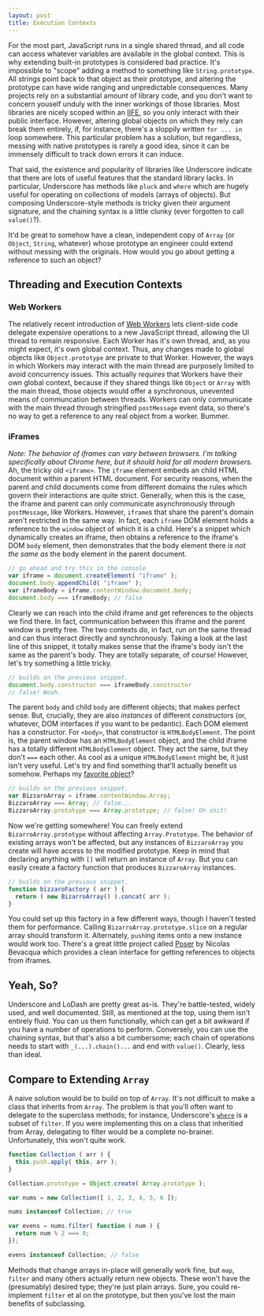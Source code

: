 ```yaml
---
layout: post
title: Execution Contexts
---
```


For the most part, JavaScript runs in a single shared thread, and all code can access whatever variables are available in the global context. This is why extending built-in prototypes is considered bad practice. It's impossible to "scope" adding a method to something like `String.prototype`. All strings point back to that object as their prototype, and altering the prototype can have wide ranging and unpredictable consequences. Many projects rely on a substantial amount of library code, and you don't want to concern youself unduly with the inner workings of those libraries. Most libraries are nicely scoped within an [IIFE](http://en.wikipedia.org/wiki/Immediately-invoked_function_expression), so you only interact with their public interface. However, altering global objects on which they rely can break them entirely, if, for instance, there's a sloppily written `for ... in` loop somewhere. This particular problem has a solution, but regardless, messing with native prototypes is rarely a good idea, since it can be immensely difficult to track down errors it can induce.

That said, the existence and popularity of libraries like Underscore indicate that there are lots of useful features that the standard library lacks. In particular, Underscore has methods like `pluck` and `where` which are hugely useful for operating on collections of models (arrays of objects). But composing Underscore-style methods is tricky given their argument signature, and the chaining syntax is a little clunky (ever forgotten to call `value()`?).

It'd be great to somehow have a clean, independent copy of `Array` (or `Object`, `String`, whatever) whose prototype an engineer could extend without messing with the originals. How would you go about getting a reference to such an object?

## Threading and Execution Contexts

### Web Workers
The relatively recent introduction of [Web Workers]() lets client-side code delegate expensive operations to a new JavaScript thread, allowing the UI thread to remain responsive. Each Worker has it's own thread, and, as you might expect, it's own global context. Thus, any changes made to global objects like `Object.prototype` are private to that Worker. However, the ways in which Workers may interact with the main thread are purposely limited to avoid concurrency issues. This actually _requires_ that Workers have their own global context, because if they shared things like `Object` or `Array` with the main thread, those objects would offer a synchronous, unevented means of communcation between threads. Workers can only communicate with the main thread through stringified `postMessage` event data, so there's no way to get a reference to any real object from a worker. Bummer.

### iFrames
_Note: The behavior of iframes can vary between browsers. I'm talking specifically about Chrome here, but it should hold for all modern browsers._
Ah, the tricky old `<iframe>`. The `iframe` element embeds an child HTML document within a parent HTML document. For security reasons, when the parent and child documents come from different domains the rules which govern their interactions are quite strict. Generally, when this is the case, the iframe and parent can only communicate asynchronously through `postMessage`, like Workers. However, `iframe`s that share the parent's domain aren't restricted in the same way. In fact, each `iframe` DOM element holds a reference to the `window` object of which it is a child. Here's a snippet which dynamically creates an iframe, then obtains a reference to the iframe's DOM `body` element, then  demonstrates that the body element there _is not the same as_ the body element in the parent document. 

```javascript
// go ahead and try this in the console
var iframe = document.createElement( "iframe" );
document.body.appendChild( "iframe" );
var iframeBody = iframe.contentWindow.document.body;
document.body === iframeBody; // false
```

Clearly we can reach into the child iframe and get references to the objects we find there. In fact, communication between this iframe and the parent window is pretty free. The two contexts do, in fact, run on the same thread and can thus interact directly and synchronously. Taking a look at the last line of this snippet, it totally makes sense that the iframe's body isn't the same as the parent's body. They are totally separate, of course! However, let's try something a little tricky.

```javascript 
// builds on the previous snippet.
document.body.constructor === iframeBody.constructor 
// false! Woah.
```

The parent `body` and child `body` are different objects; that makes perfect sense. But, crucially, they are also _instances_ of different _constructors_ (or, whatever, DOM interfaces if you want to be pedantic). Each DOM element has a constructor. For `<body>`, that constructor is `HTMLBodyElement`. The point is, the parent window has an `HTMLBodyElement` object, and the child iframe has a totally different `HTMLBodyElement` object. They act the same, but they don't `===` each other. As cool as a unique `HTMLBodyElement` might be, it just isn't very useful. Let's try and find something that'll actually benefit us somehow. Perhaps my [favorite object](http://nickbottomley.com/2014/06/25/leveraging-array-prototype/)?

```javascript
// builds on the previous snippet.
var BizzaroArray = iframe.contentWindow.Array;
BizzaroArray === Array; // false...
BizzaroArray.prototype === Array.prototype; // false! Oh shit!
```
Now we're getting somewhere! You can freely extend `BizarroArray.prototype` without affecting `Array.Prototype`. The behavior of existing arrays won't be affected, but any instances of `BizzaroArray` you create will have access to the modified prototype. Keep in mind that declaring anything with `[]` will return an instance of `Array`. But you can easily create a factory function that produces `BizzaroArray` instances.

```javascript
// builds on the previous snippet.
function bizzaroFactory ( arr ) {
  return ( new BizarroArray() ).concat( arr );
}
```
You could set up this factory in a few different ways, though I haven't tested them for performance. Calling `BizarroArray.prototype.slice` on a regular array should transform it. Alternately, `push`ing items onto a new instance would work too. There's a great little project called [Poser](https://github.com/bevacqua/poser) by Nicolas Bevacqua which provides a clean interface for getting references to objects from iframes.

## Yeah, So?
Underscore and LoDash are pretty great as-is. They're battle-tested, widely used, and well documented. Still, as mentioned at the top, using them isn't entirely fluid. You can us them functionally, which can get a bit awkward if you have a number of operations to perform. Conversely, you can use the chaining syntax, but that's also a bit cumbersome; each chain of operations needs to start with `_(...).chain()...` and end with `value()`. Clearly, less than ideal.

## Compare to Extending `Array`
A naive solution would be to build on top of `Array`. It's not difficult to make a class that inherits from `Array`. The problem is that you'll often want to delegate to the superclass methods; for instance, Underscore's <a href="http://underscorejs.org/#where">`where`</a> is a subset of `filter`. If you were implementing this on a class that inheritied from Array, delegating to filter would be a complete no-brainer. Unfortunately, this won't quite work.

```javascript
function Collection ( arr ) {
  this.push.apply( this, arr );
}

Collection.prototype = Object.create( Array.prototype );

var nums = new Collection([ 1, 2, 3, 4, 5, 6 ]);

nums instanceof Collection; // true

var evens = nums.filter( function ( num ) { 
  return num % 2 === 0; 
});

evens instanceof Collection; // false
```

Methods that change arrays in-place will generally work fine, but `map`, `filter` and many others actually return new objects. These won't have the (presumably) desired type; they're just plain arrays. Sure, you could re-implement `filter` et al on the prototype, but then you've lost the main benefits of subclassing. 